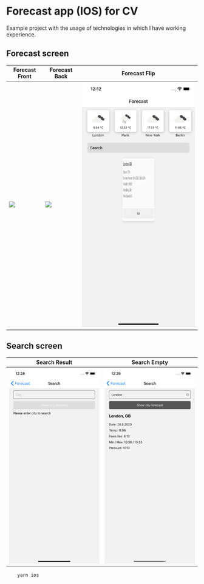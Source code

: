 # Forecast app (IOS) for CV

Example project with the usage of technologies in which I have working experience.

## Forecast screen
| Forecast Front  | Forecast Back                                 | Forecast Flip                                  |
| --------------- | --------------------------------------------- | ---------------------------------------------- |
| ![]([front])    | ![][front]                                    | ![](__screenshots__/screen-forecast-flip.png)  |

## Search screen
| Search Result                                | Search Empty                                  |
| -------------------------------------------- | --------------------------------------------- |
| ![](__screenshots__/screen-search-empty.png) | ![](__screenshots__/screen-search-result.png) |

``` 
    yarn ios 
```

[front]: [__screenshots__/screen-forecast-front.png]
[back]: [__screenshots__/screen-forecast-back.png]
[flip]: [__screenshots__/screen-forecast-flip.png]
[result]: [__screenshots__/screen-search-empty.png]
[empty]: [__screenshots__/screen-search-result.png]